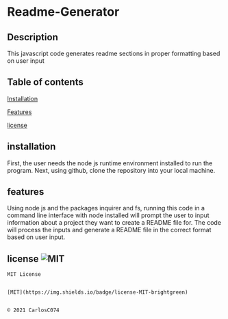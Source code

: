 # Readme-Generator 
 

  ## Description 
 

  This javascript code generates readme sections in proper formatting based on user input 
 

  ## Table of contents 
 

  [Installation](#installation) 

  [Features](#features) 

  [license](#license) 
 

  ## installation 
 

  First, the user needs the node js runtime environment installed to run the program. Next, using github, clone the repository into your local machine.  
 

  ## features 
 

  Using node js and the packages inquirer and fs, running this code in a command line interface with node installed will prompt the user to input information about a project they want to create a README file for. The code will process the inputs and generate a README file in the correct format based on user input.   
 

  ## license ![MIT](https://img.shields.io/badge/license-MIT-brightgreen) 
 

    MIT License 
 

    [MIT](https://img.shields.io/badge/license-MIT-brightgreen) 
 

    © 2021 CarlosC074
 

     
 
